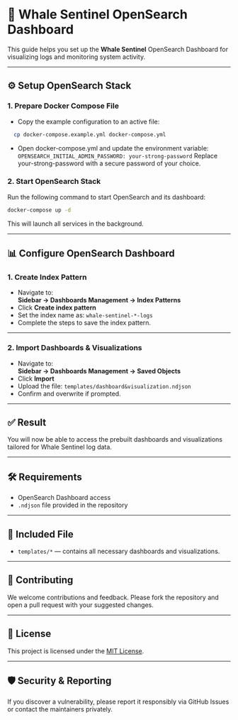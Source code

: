 # 🐋 Whale Sentinel OpenSearch Dashboard

This guide helps you set up the **Whale Sentinel** OpenSearch Dashboard for visualizing logs and monitoring system activity.

---

## ⚙️ Setup OpenSearch Stack

### 1. Prepare Docker Compose File

- Copy the example configuration to an active file:

```bash
  cp docker-compose.example.yml docker-compose.yml
```

- Open docker-compose.yml and update the environment variable: `OPENSEARCH_INITIAL_ADMIN_PASSWORD: your-strong-password`
Replace your-strong-password with a secure password of your choice.

### 2. Start OpenSearch Stack

Run the following command to start OpenSearch and its dashboard:

```bash
docker-compose up -d
```

This will launch all services in the background.


---

## 📊 Configure OpenSearch Dashboard

### 1. Create Index Pattern

- Navigate to:  
  **Sidebar → Dashboards Management → Index Patterns**
- Click **Create index pattern**
- Set the index name as: `whale-sentinel-*-logs`
- Complete the steps to save the index pattern.

---

### 2. Import Dashboards & Visualizations

- Navigate to:  
**Sidebar → Dashboards Management → Saved Objects**
- Click **Import**
- Upload the file: `templates/dashboard&visualization.ndjson`
- Confirm and overwrite if prompted.

---

## ✅ Result

You will now be able to access the prebuilt dashboards and visualizations tailored for Whale Sentinel log data.

---

## 🛠 Requirements

- OpenSearch Dashboard access
- `.ndjson` file provided in the repository

---

## 📁 Included File

- `templates/*` — contains all necessary dashboards and visualizations.

---

## 🤝 Contributing

We welcome contributions and feedback. Please fork the repository and open a pull request with your suggested changes.

---

## 📄 License

This project is licensed under the [MIT License](LICENSE).

---

## 🛡️ Security & Reporting

If you discover a vulnerability, please report it responsibly via GitHub Issues or contact the maintainers privately.




